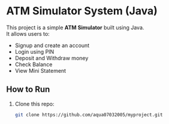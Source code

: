 # ATM Simulator System (Java)

This project is a simple **ATM Simulator** built using Java.  
It allows users to:
- Signup and create an account  
- Login using PIN  
- Deposit and Withdraw money  
- Check Balance  
- View Mini Statement  

## How to Run
1. Clone this repo:
   ```bash
   git clone https://github.com/aqua07032005/myproject.git
